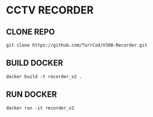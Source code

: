 # CCTV RECORDER

## CLONE REPO
`git clone https://github.com/TorrCod/V380-Recorder.git`

## BUILD DOCKER
`docker build -t recorder_v2 .`

## RUN DOCKER
`docker run -it recorder_v2 `